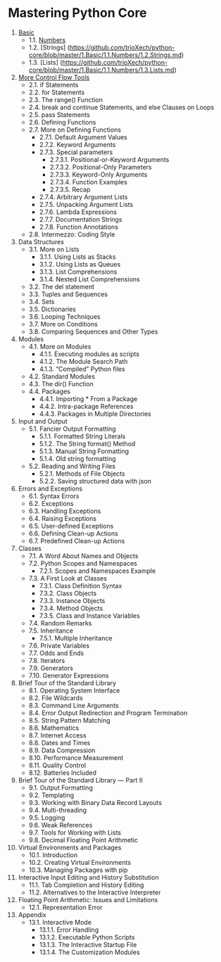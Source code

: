 # Mastering Python Core

1. [Basic](https://github.com/trioXech/python-core/blob/master/1.Basic/1.Basic.md)
    - 1.1. [Numbers](https://github.com/trioXech/python-core/blob/master/1.Basic/1.1.Numbers/1.1.Numbers.md)
    - 1.2. [Strings] (https://github.com/trioXech/python-core/blob/master/1.Basic/1.1.Numbers/1.2.Strings.md)
    - 1.3. [Lists] (https://github.com/trioXech/python-core/blob/master/1.Basic/1.1.Numbers/1.3.Lists.md)
2. [More Control Flow Tools](https://github.com/trioXech/python-core/blob/master/10.VirtualEnvironmentsAndPackages/10.VirtualEnvironmentsAndPackages.md)
    - 2.1. if Statements
    - 2.2. for Statements
    - 2.3. The range() Function
    - 2.4. break and continue Statements, and else Clauses on Loops
    - 2.5. pass Statements
    - 2.6. Defining Functions
    - 2.7. More on Defining Functions
      - 2.7.1. Default Argument Values
      - 2.7.2. Keyword Arguments
      - 2.7.3. Special parameters
        - 2.7.3.1. Positional-or-Keyword Arguments
        - 2.7.3.2. Positional-Only Parameters
        - 2.7.3.3. Keyword-Only Arguments
        - 2.7.3.4. Function Examples
        - 2.7.3.5. Recap
      - 2.7.4. Arbitrary Argument Lists
      - 2.7.5. Unpacking Argument Lists
      - 2.7.6. Lambda Expressions
      - 2.7.7. Documentation Strings
      - 2.7.8. Function Annotations
    - 2.8. Intermezzo: Coding Style
3. Data Structures
    - 3.1. More on Lists
      - 3.1.1. Using Lists as Stacks
      - 3.1.2. Using Lists as Queues
      - 3.1.3. List Comprehensions
      - 3.1.4. Nested List Comprehensions
    - 3.2. The del statement
    - 3.3. Tuples and Sequences
    - 3.4. Sets
    - 3.5. Dictionaries
    - 3.6. Looping Techniques
    - 3.7. More on Conditions
    - 3.8. Comparing Sequences and Other Types
4. Modules
    - 4.1. More on Modules
      - 4.1.1. Executing modules as scripts
      - 4.1.2. The Module Search Path
      - 4.1.3. “Compiled” Python files
    - 4.2. Standard Modules
    - 4.3. The dir() Function
    - 4.4. Packages
      - 4.4.1. Importing * From a Package
      - 4.4.2. Intra-package References
      - 4.4.3. Packages in Multiple Directories
5. Input and Output
    - 5.1. Fancier Output Formatting
      - 5.1.1. Formatted String Literals
      - 5.1.2. The String format() Method
      - 5.1.3. Manual String Formatting
      - 5.1.4. Old string formatting
    - 5.2. Reading and Writing Files
      - 5.2.1. Methods of File Objects
      - 5.2.2. Saving structured data with json
6. Errors and Exceptions
    - 6.1. Syntax Errors
    - 6.2. Exceptions
    - 6.3. Handling Exceptions
    - 6.4. Raising Exceptions
    - 6.5. User-defined Exceptions
    - 6.6. Defining Clean-up Actions
    - 6.7. Predefined Clean-up Actions
7. Classes
    - 7.1. A Word About Names and Objects
    - 7.2. Python Scopes and Namespaces
      - 7.2.1. Scopes and Namespaces Example
    - 7.3. A First Look at Classes
      - 7.3.1. Class Definition Syntax
      - 7.3.2. Class Objects
      - 7.3.3. Instance Objects
      - 7.3.4. Method Objects
      - 7.3.5. Class and Instance Variables
    - 7.4. Random Remarks
    - 7.5. Inheritance
      - 7.5.1. Multiple Inheritance
    - 7.6. Private Variables
    - 7.7. Odds and Ends
    - 7.8. Iterators
    - 7.9. Generators
    - 7.10. Generator Expressions
8. Brief Tour of the Standard Library
    - 8.1. Operating System Interface
    - 8.2. File Wildcards
    - 8.3. Command Line Arguments
    - 8.4. Error Output Redirection and Program Termination
    - 8.5. String Pattern Matching
    - 8.6. Mathematics
    - 8.7. Internet Access
    - 8.8. Dates and Times
    - 8.9. Data Compression
    - 8.10. Performance Measurement
    - 8.11. Quality Control
    - 8.12. Batteries Included
9. Brief Tour of the Standard Library — Part II
    - 9.1. Output Formatting
    - 9.2. Templating
    - 9.3. Working with Binary Data Record Layouts
    - 9.4. Multi-threading
    - 9.5. Logging
    - 9.6. Weak References
    - 9.7. Tools for Working with Lists
    - 9.8. Decimal Floating Point Arithmetic
10. Virtual Environments and Packages
    - 10.1. Introduction
    - 10.2. Creating Virtual Environments
    - 10.3. Managing Packages with pip
11. Interactive Input Editing and History Substitution
    - 11.1. Tab Completion and History Editing
    - 11.2. Alternatives to the Interactive Interpreter
12. Floating Point Arithmetic: Issues and Limitations
    - 12.1. Representation Error
13. Appendix
    - 13.1. Interactive Mode
      - 13.1.1. Error Handling
      - 13.1.2. Executable Python Scripts
      - 13.1.3. The Interactive Startup File
      - 13.1.4. The Customization Modules
